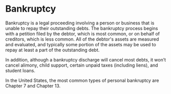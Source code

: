 ---
---

# Bankruptcy

Bankruptcy is a legal proceeding involving a person or business that is unable to repay their outstanding debts. The bankruptcy process begins with a petition filed by the debtor, which is most common, or on behalf of creditors, which is less common. All of the debtor's assets are measured and evaluated, and typically some portion of the assets may be used to repay at least a part of the outstanding debt.

In addition, although a bankruptcy discharge will cancel most debts, it won’t cancel alimony, child support, certain unpaid taxes (including liens), and student loans.

In the United States, the most common types of personal bankruptcy are Chapter 7 and Chapter 13.
